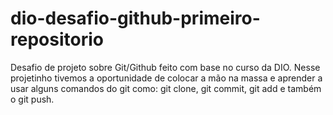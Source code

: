 # dio-desafio-github-primeiro-repositorio
Desafio de projeto sobre Git/Github feito com base no curso da DIO.
Nesse projetinho tivemos a oportunidade de colocar a mão na massa e aprender a usar alguns comandos do git como: git clone, git commit, git add e também o git push.
